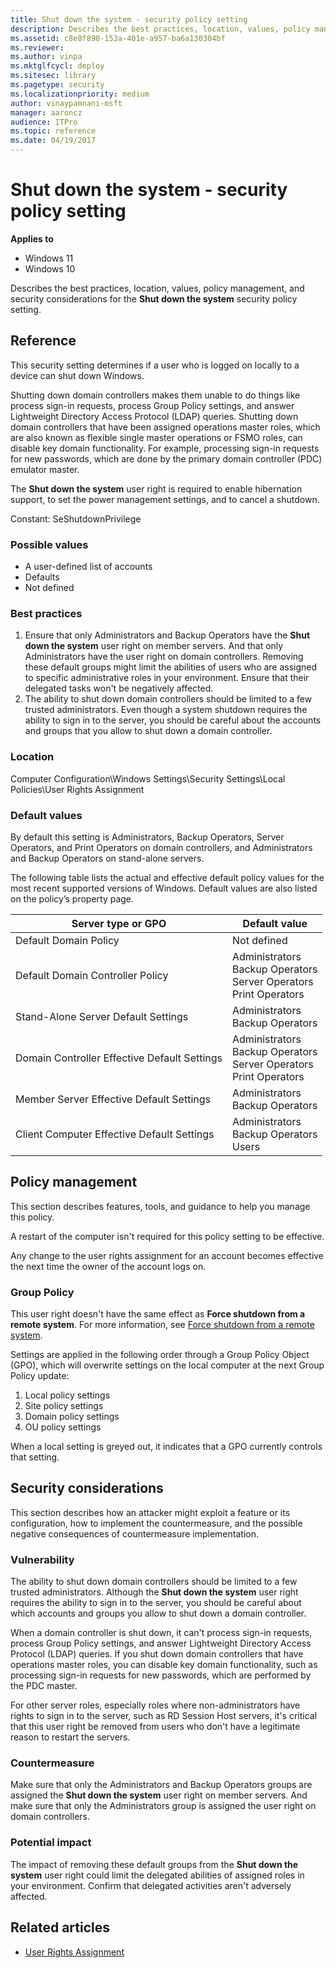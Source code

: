 ```yaml
---
title: Shut down the system - security policy setting
description: Describes the best practices, location, values, policy management, and security considerations for the Shut down the system security policy setting.
ms.assetid: c8e8f890-153a-401e-a957-ba6a130304bf
ms.reviewer:
ms.author: vinpa
ms.mktglfcycl: deploy
ms.sitesec: library
ms.pagetype: security
ms.localizationpriority: medium
author: vinaypamnani-msft
manager: aaroncz
audience: ITPro
ms.topic: reference
ms.date: 04/19/2017
---
```


# Shut down the system - security policy setting

**Applies to**
-   Windows 11
-   Windows 10

Describes the best practices, location, values, policy management, and security considerations for the **Shut down the system** security policy setting.

## Reference

This security setting determines if a user who is logged on locally to a device can shut down Windows.

Shutting down domain controllers makes them unable to do things like process sign-in requests, process Group Policy settings, and answer Lightweight Directory Access Protocol (LDAP) queries. Shutting down domain controllers that have been assigned operations master roles, which are also known as flexible single master operations or FSMO roles, can disable key domain functionality. For example, processing sign-in requests for new passwords, which are done by the primary domain controller (PDC) emulator master.

The **Shut down the system** user right is required to enable hibernation support, to set the power management settings, and to cancel a shutdown.

Constant: SeShutdownPrivilege

### Possible values

-   A user-defined list of accounts
-   Defaults
-   Not defined

### Best practices

1.  Ensure that only Administrators and Backup Operators have the **Shut down the system** user right on member servers. And that only Administrators have the user right on domain controllers. Removing these default groups might limit the abilities of users who are assigned to specific administrative roles in your environment. Ensure that their delegated tasks won't be negatively affected.
2.  The ability to shut down domain controllers should be limited to a few trusted administrators. Even though a system shutdown requires the ability to sign in to the server, you should be careful about the accounts and groups that you allow to shut down a domain controller.

### Location

Computer Configuration\\Windows Settings\\Security Settings\\Local Policies\\User Rights Assignment

### Default values

By default this setting is Administrators, Backup Operators, Server Operators, and Print Operators on domain controllers, and Administrators and Backup Operators on stand-alone servers.

The following table lists the actual and effective default policy values for the most recent supported versions of Windows. Default values are also listed on the policy’s property page.

| Server type or GPO | Default value |
| - | - |
| Default Domain Policy | Not defined|
| Default Domain Controller Policy | Administrators<br/>Backup Operators<br/>Server Operators<br/>Print Operators|
| Stand-Alone Server Default Settings | Administrators<br/>Backup Operators|
| Domain Controller Effective Default Settings | Administrators<br/>Backup Operators<br/>Server Operators<br/>Print Operators|
| Member Server Effective Default Settings | Administrators<br/>Backup Operators|
| Client Computer Effective Default Settings | Administrators<br/>Backup Operators<br/>Users|

## Policy management

This section describes features, tools, and guidance to help you manage this policy.

A restart of the computer isn't required for this policy setting to be effective.

Any change to the user rights assignment for an account becomes effective the next time the owner of the account logs on.

### Group Policy

This user right doesn't have the same effect as **Force shutdown from a remote system**. For more information, see [Force shutdown from a remote system](force-shutdown-from-a-remote-system.md).

Settings are applied in the following order through a Group Policy Object (GPO), which will overwrite settings on the local computer at the next Group Policy update:

1.  Local policy settings
2.  Site policy settings
3.  Domain policy settings
4.  OU policy settings

When a local setting is greyed out, it indicates that a GPO currently controls that setting.

## Security considerations

This section describes how an attacker might exploit a feature or its configuration, how to implement the countermeasure, and the possible negative consequences of countermeasure implementation.

### Vulnerability

The ability to shut down domain controllers should be limited to a few trusted administrators. Although the **Shut down the system** user right requires the ability to sign in to the server, you should be careful about which accounts and groups you allow to shut down a domain controller.

When a domain controller is shut down, it can't process sign-in requests, process Group Policy settings, and answer Lightweight Directory Access Protocol (LDAP) queries. If you shut down domain controllers that have operations master roles, you can disable key domain functionality, such as processing sign-in requests for new passwords, which are performed by the PDC master.

For other server roles, especially roles where non-administrators have rights to sign in to the server, such as RD Session Host servers, it's critical that this user right be removed from users who don't have a legitimate reason to restart the servers.

### Countermeasure

Make sure that only the Administrators and Backup Operators groups are assigned the **Shut down the system** user right on member servers. And make sure that only the Administrators group is assigned the user right on domain controllers.

### Potential impact

The impact of removing these default groups from the **Shut down the system** user right could limit the delegated abilities of assigned roles in your environment. Confirm that delegated activities aren't adversely affected.

## Related articles

- [User Rights Assignment](user-rights-assignment.md)
